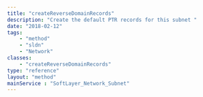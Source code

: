 ```yaml
---
title: "createReverseDomainRecords"
description: "Create the default PTR records for this subnet "
date: "2018-02-12"
tags:
    - "method"
    - "sldn"
    - "Network"
classes:
    - "createReverseDomainRecords"
type: "reference"
layout: "method"
mainService : "SoftLayer_Network_Subnet"
---
```

